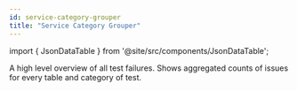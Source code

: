 ```yaml
---
id: service-category-grouper
title: "Service Category Grouper"
---
```


import { JsonDataTable } from '@site/src/components/JsonDataTable';

A high level overview of all test failures. Shows aggregated counts of issues for every table and category of test.

<JsonDataTable jsonPath="nodes.model\.the_tuva_project\.claims_preprocessing__service_categories.columns" />

